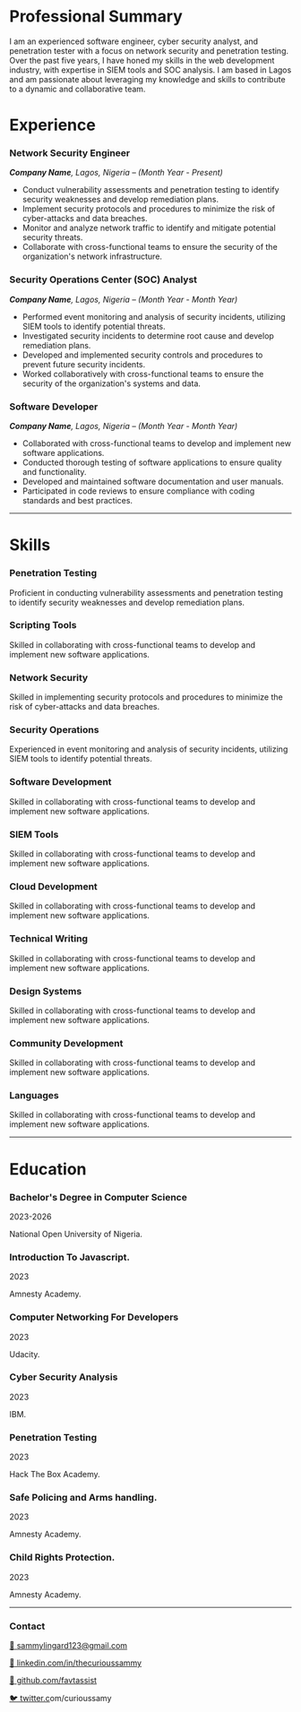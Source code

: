 # Professional Summary

I am an experienced software engineer, cyber security analyst, and penetration tester with a focus on network security and penetration testing. Over the past five years, I have honed my skills in the web development industry, with expertise in SIEM tools and SOC analysis. I am based in Lagos and am passionate about leveraging my knowledge and skills to contribute to a dynamic and collaborative team.

# Experience

### **Network Security Engineer**

***Company Name**, Lagos, Nigeria – (Month Year - Present)*

- Conduct vulnerability assessments and penetration testing to identify security weaknesses and develop remediation plans.
- Implement security protocols and procedures to minimize the risk of cyber-attacks and data breaches.
- Monitor and analyze network traffic to identify and mitigate potential security threats.
- Collaborate with cross-functional teams to ensure the security of the organization's network infrastructure.

### **Security Operations Center (SOC) Analyst**

***Company Name**, Lagos, Nigeria – (Month Year - Month Year)*

- Performed event monitoring and analysis of security incidents, utilizing SIEM tools to identify potential threats.
- Investigated security incidents to determine root cause and develop remediation plans.
- Developed and implemented security controls and procedures to prevent future security incidents.
- Worked collaboratively with cross-functional teams to ensure the security of the organization's systems and data.

### **Software Developer**

***Company Name**, Lagos, Nigeria – (Month Year - Month Year)*

- Collaborated with cross-functional teams to develop and implement new software applications.
- Conducted thorough testing of software applications to ensure quality and functionality.
- Developed and maintained software documentation and user manuals.
- Participated in code reviews to ensure compliance with coding standards and best practices.

---

# Skills

### Penetration Testing

Proficient in conducting vulnerability assessments and penetration testing to identify security weaknesses and develop remediation plans.

### Scripting Tools

Skilled in collaborating with cross-functional teams to develop and implement new software applications.

### Network Security

Skilled in implementing security protocols and procedures to minimize the risk of cyber-attacks and data breaches.

### Security Operations

Experienced in event monitoring and analysis of security incidents, utilizing SIEM tools to identify potential threats.

### Software Development

Skilled in collaborating with cross-functional teams to develop and implement new software applications.

### SIEM Tools

Skilled in collaborating with cross-functional teams to develop and implement new software applications.

### Cloud Development

Skilled in collaborating with cross-functional teams to develop and implement new software applications.

### Technical Writing

Skilled in collaborating with cross-functional teams to develop and implement new software applications.

### Design Systems

Skilled in collaborating with cross-functional teams to develop and implement new software applications.

### Community Development

Skilled in collaborating with cross-functional teams to develop and implement new software applications.

### Languages

Skilled in collaborating with cross-functional teams to develop and implement new software applications.

---

# Education

### **Bachelor's Degree in Computer Science**

2023-2026

National Open University of Nigeria.

### Introduction To Javascript.

2023

Amnesty Academy.

### **Computer Networking For Developers**

2023

Udacity.

### Cyber Security Analysis

2023

IBM.

### Penetration Testing

2023

Hack The Box Academy.

### Safe Policing and Arms handling.

2023

Amnesty Academy.

### Child Rights Protection.

2023

Amnesty Academy.

---

### **Contact**

[📧  sammylingard123@gmail.com](mailto:sammylingard123@gmail.com)

[🔗 linkedin.com/in/thecurioussammy](https://www.linkedin.com/in/YourLinkedInProfile)

[👾 github.com/favtassist](https://github.com/Favtassist)

[🐦 twitter.c](http://twitter.com/notionhq)om/curioussamy
